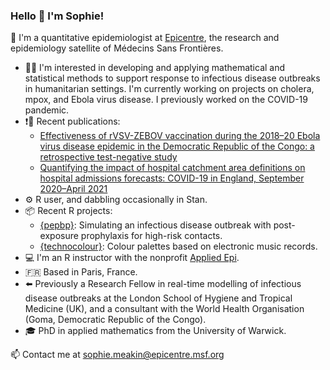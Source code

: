 ### Hello 👋 I'm Sophie!

🌟 I'm a quantitative epidemiologist at [Epicentre](https://epicentre.msf.org/en), the research and epidemiology satellite of Médecins Sans Frontières.

* 👩‍💻 I'm interested in developing and applying mathematical and statistical methods to support response to infectious disease outbreaks in humanitarian settings. I'm currently working on projects on cholera, mpox, and Ebola virus disease. I previously worked on the COVID-19 pandemic.
* ❗📄 Recent publications:
    * [Effectiveness of rVSV-ZEBOV vaccination during the 2018–20 Ebola virus disease epidemic in the Democratic Republic of the Congo: a retrospective test-negative study](https://www.thelancet.com/journals/laninf/article/PIIS1473-3099(24)00419-5/fulltext)
    * [Quantifying the impact of hospital catchment area definitions on hospital admissions forecasts: COVID-19 in England, September 2020–April 2021](https://doi.org/10.1186/s12916-024-03369-0)
* ⚙️ R user, and dabbling occasionally in Stan.
* 📦 Recent R projects:
    * [{pepbp}](https://sophiemeakin.github.io/pepbp/): Simulating an infectious disease outbreak with post-exposure prophylaxis for high-risk contacts.
    * [{technocolour}](https://sophiemeakin.github.io/technocolour/): Colour palettes based on electronic music records.
* 💻 I'm an R instructor with the nonprofit [Applied Epi](https://appliedepi.org/).
* 🇫🇷 Based in Paris, France.
* ⬅️ Previously a Research Fellow in real-time modelling of infectious disease outbreaks at the London School of Hygiene and Tropical Medicine (UK), and a consultant with the World Health Organisation (Goma, Democratic Republic of the Congo).
* 🎓 PhD in applied mathematics from the University of Warwick.

📫 Contact me at sophie.meakin@epicentre.msf.org
